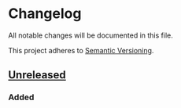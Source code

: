 # Changelog

All notable changes will be documented in this file.

This project adheres to [Semantic Versioning](https://semver.org/spec/v2.0.0.html).

## [Unreleased]

### Added

[unreleased]: https://github.com/bus-factor/json-schema
